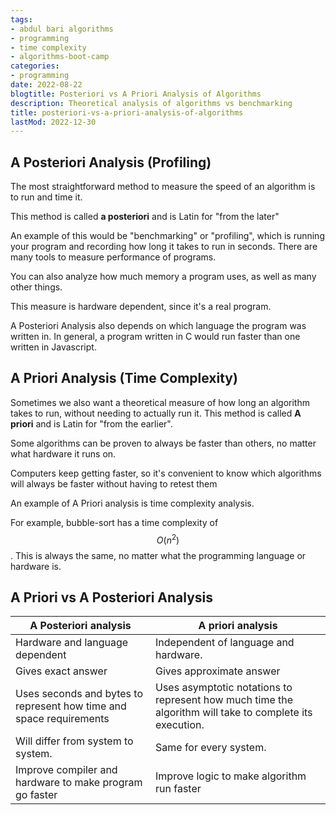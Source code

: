 ```yaml
---
tags:
- abdul bari algorithms
- programming
- time complexity
- algorithms-boot-camp
categories:
- programming
date: 2022-08-22
blogtitle: Posteriori vs A Priori Analysis of Algorithms
description: Theoretical analysis of algorithms vs benchmarking
title: posteriori-vs-a-priori-analysis-of-algorithms
lastMod: 2022-12-30
---
```

## A Posteriori Analysis (Profiling)

The most straightforward method to measure the speed of an algorithm is to run and time it.

This method is called **a posteriori** and is Latin for "from the later"

An example of this would be "benchmarking" or "profiling", which is running your program and recording how long it takes to run in seconds. There are many tools to measure performance of programs.

You can also analyze how much memory a program uses, as well as many other things.

This measure is hardware dependent, since it's a real program.

A Posteriori Analysis also depends on which language the program was written in. In general, a program written in C would run faster than one written in Javascript.

## A Priori Analysis (Time Complexity)

Sometimes we also want a theoretical measure of how long an algorithm takes to run, without needing to actually run it. This method is called **A priori** and is Latin for "from the earlier".

Some algorithms can be proven to always be faster than others, no matter what hardware it runs on.

Computers keep getting faster, so it's convenient to know which algorithms will always be faster without having to retest them

An example of A Priori analysis is time complexity analysis.

For example, bubble-sort has a time complexity of $$O(n^2)$$. This is always the same, no matter what the programming language or hardware is.

## A Priori vs A Posteriori Analysis

|                                     A Posteriori analysis                                     |                                                    A priori analysis                                                    |
|--|--|
|        Hardware and language dependent|                          Independent of language and hardware.                             |
|                                  Gives exact answer                                 |Gives approximate answer|
|Uses seconds and bytes to represent how time and space requirements| Uses asymptotic notations to represent how much time the algorithm will take to complete its execution. |
|Will differ from system to system. |                  Same for every system.                  |
|Improve compiler and hardware to make program go faster|Improve logic to make algorithm run faster|
